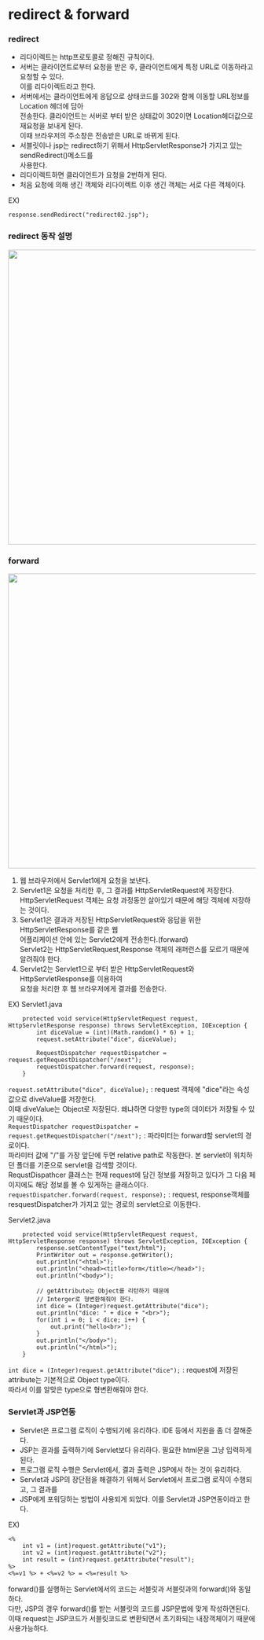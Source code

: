 # redirect & forward

### redirect
- 리다이렉트는 http프로토콜로 정해진 규칙이다.
- 서버는 클라이언트로부터 요청을 받은 후, 클라이언트에게 특정 URL로 이동하라고 요청할 수 있다.<br>
  이를 리다이렉트라고 한다.
- 서버에서는 클라이언트에게 응답으로 상태코드를 302와 함께 이동할 URL정보를 Location 헤더에 담아<br>
  전송한다. 클라이언트는 서버로 부터 받은 상태값이 302이면 Location헤더값으로 재요청을 보내게 된다.<br>
  이때 브라우저의 주소창은 전송받은 URL로 바뀌게 된다.
- 서블릿이나 jsp는 redirect하기 위해서 HttpServletResponse가 가지고 있는 sendRedirect()메소드를<br>
  사용한다.
- 리다이렉트하면 클라이언트가 요청을 2번하게 된다.
- 처음 요청에 의해 생긴 객체와 리다이렉트 이후 생긴 객체는 서로 다른 객체이다.

EX)
```
response.sendRedirect("redirect02.jsp");
```

### redirect 동작 설명
<img src="https://github.com/JMsuper/boostcourse_web_backend/blob/main/img/redirect%20process.png" width=600>

### forward
<img src="https://github.com/JMsuper/boostcourse_web_backend/blob/main/img/forward%20process.png" width=600><br>
1. 웹 브라우저에서 Servlet1에게 요청을 보낸다.
2. Servlet1은 요청을 처리한 후, 그 결과를 HttpServletRequest에 저장한다.<br>
   HttpServletRequest 객체는 요청 과정동안 살아있기 때문에 해당 객체에 저장하는 것이다.
3. Servlet1은 결과과 저장된 HttpServletRequest와 응답을 위한 HttpServletResponse를 같은 웹<br>
   어플리케이션 안에 있는 Servlet2에게 전송한다.(forward)<br>
   Servlet2는 HttpServletRequest,Response 객체의 래퍼런스를 모르기 때문에 알려줘야 한다.
4. Servlet2는 Servlet1으로 부터 받은 HttpServletRequest와 HttpServletResponse를 이용하여<br>
   요청을 처리한 후 웹 브라우저에게 결과를 전송한다.

EX)
Servlet1.java<br>
```
	protected void service(HttpServletRequest request, HttpServletResponse response) throws ServletException, IOException {
		int diceValue = (int)(Math.random() * 6) + 1;
		request.setAttribute("dice", diceValue);
		
		RequestDispatcher requestDispatcher = request.getRequestDispatcher("/next");
		requestDispatcher.forward(request, response);
	}
```
`request.setAttribute("dice", diceValue);` : request 객체에 "dice"라는 속성값으로 diveValue를 저장한다.<br>
이때 diveValue는 Object로 저장된다. 왜냐하면 다양한 type의 데이터가 저장될 수 있기 때문이다.<br>
`RequestDispatcher requestDispatcher = request.getRequestDispatcher("/next");` : 파라미터는 forward할 servlet의 경로이다.<br>
파라미터 값에 "/"를 가장 앞단에 두면 relative path로 작동한다. 본 servlet이 위치하던 폴더를 기준으로 servlet을 검색할 것이다.<br>
RequstDispathcer 클래스는 현재 request에 담긴 정보를 저장하고 있다가 그 다음 페이지에도 해당 정보를 볼 수 있게하는 클래스이다.<br>
`requestDispatcher.forward(request, response);` : request, response객체를 resquestDispatcher가 가지고 있는 경로의 servlet으로 이동한다.<br>

Servlet2.java<br>
```
	protected void service(HttpServletRequest request, HttpServletResponse response) throws ServletException, IOException {
		response.setContentType("text/html");
		PrintWriter out = response.getWriter();
		out.println("<html>");
		out.println("<head><title>form</title></head>");
		out.println("<body>");
		
		// getAttribute는 Object를 리턴하기 때문에 
		// Interger로 형변환해줘야 한다.
		int dice = (Integer)request.getAttribute("dice");
		out.println("dice: " + dice + "<br>");
		for(int i = 0; i < dice; i++) {
			out.print("hello<br>");
		}
		out.println("</body>");
		out.println("</html>");
	}
```
`int dice = (Integer)request.getAttribute("dice");` : request에 저장된 attribute는 기본적으로 Object type이다.<br>
따라서 이를 알맞은 type으로 형변환해줘야 한다.<br>

### Servlet과 JSP연동
- Servlet은 프로그램 로직이 수행되기에 유리하다. IDE 등에서 지원을 좀 더 잘해준다.
- JSP는 결과를 출력하기에 Servlet보다 유리하다. 필요한 html문을 그냥 입력하게 된다.
- 프로그램 로직 수행은 Servlet에서, 결과 출력은 JSP에서 하는 것이 유리하다.
- Servlet과 JSP의 장단점을 해결하기 위해서 Servlet에서 프로그램 로직이 수행되고, 그 결과를
- JSP에게 포워딩하는 방법이 사용되게 되었다. 이를 Servlet과 JSP연동이라고 한다.

EX)
```
<%
	int v1 = (int)request.getAttribute("v1");
	int v2 = (int)request.getAttribute("v2");
	int result = (int)request.getAttribute("result");
%>
<%=v1 %> + <%=v2 %> = <%=result %>
```
forward()를 실행하는 Servlet에서의 코드는 서블릿과 서블릿과의 forward()와 동일하다.<br>
다만, JSP의 경우 forward()를 받는 서블릿의 코드를 JSP문법에 맞게 작성하면된다.<br>
이때 request는 JSP코드가 서블릿코드로 변환되면서 초기화되는 내장객체이기 때문에 사용가능하다.<br>


